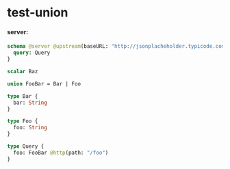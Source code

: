 # test-union

#### server:

```graphql
schema @server @upstream(baseURL: "http://jsonplacheholder.typicode.com") {
  query: Query
}

scalar Baz

union FooBar = Bar | Foo

type Bar {
  bar: String
}

type Foo {
  foo: String
}

type Query {
  foo: FooBar @http(path: "/foo")
}
```
